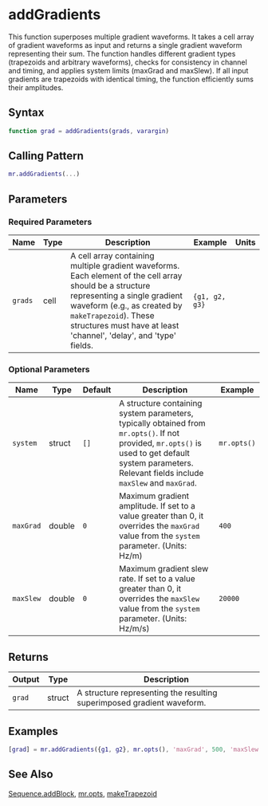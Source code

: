 # addGradients

This function superposes multiple gradient waveforms. It takes a cell array of gradient waveforms as input and returns a single gradient waveform representing their sum.  The function handles different gradient types (trapezoids and arbitrary waveforms), checks for consistency in channel and timing, and applies system limits (maxGrad and maxSlew). If all input gradients are trapezoids with identical timing, the function efficiently sums their amplitudes.

## Syntax

```matlab
function grad = addGradients(grads, varargin)
```

## Calling Pattern

```matlab
mr.addGradients(...)
```

## Parameters

### Required Parameters

| Name | Type | Description | Example | Units |
|------|------|-------------|---------|-------|
| `grads` | cell | A cell array containing multiple gradient waveforms. Each element of the cell array should be a structure representing a single gradient waveform (e.g., as created by `makeTrapezoid`).  These structures must have at least 'channel', 'delay', and 'type' fields. | `{g1, g2, g3}` |  |

### Optional Parameters

| Name | Type | Default | Description | Example |
|------|------|---------|-------------|---------|
| `system` | struct | `[]` | A structure containing system parameters, typically obtained from `mr.opts()`.  If not provided, `mr.opts()` is used to get default system parameters.  Relevant fields include `maxSlew` and `maxGrad`. | `mr.opts()` |
| `maxGrad` | double | `0` | Maximum gradient amplitude. If set to a value greater than 0, it overrides the `maxGrad` value from the `system` parameter. (Units: Hz/m) | `400` |
| `maxSlew` | double | `0` | Maximum gradient slew rate. If set to a value greater than 0, it overrides the `maxSlew` value from the `system` parameter. (Units: Hz/m/s) | `20000` |

## Returns

| Output | Type | Description |
|--------|------|-------------|
| `grad` | struct | A structure representing the resulting superimposed gradient waveform. |

## Examples

```matlab
[grad] = mr.addGradients({g1, g2}, mr.opts(), 'maxGrad', 500, 'maxSlew', 30000)
```

## See Also

[Sequence.addBlock](addBlock.md), [mr.opts](opts.md), [makeTrapezoid](makeTrapezoid.md)
